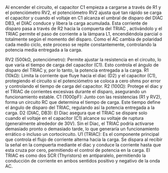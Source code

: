 Al encender el circuito, el capacitor C1 empieza a cargarse a través de R1 y el potenciómetro RV2, el potenciómetro RV2 ajusta qué tan rápido se carga el capacitor y cuando el voltaje en C1 alcanza el umbral de disparo del DIAC DB3, el DIAC conduce y libera la carga acumulada. Esta corriente de disparo pasa a través de R2 hacia la compuerta del TRIAC , activándolo y el  TRIAC permite el paso de corriente a la lámpara L1, encendiéndola parcial o totalmente según el momento del disparo. Como el AC cambia de polaridad cada medio ciclo, este proceso se repite constantemente, controlando la potencia media entregada a la carga.

RV2 (500kΩ, potenciómetro): Permite ajustar la resistencia en el circuito, lo que varía el tiempo de carga del capacitor (C1). Esto controla el ángulo de disparo del TRIAC y, por lo tanto, la potencia entregada a la carga.
R1 (10kΩ): Limita la corriente que fluye hacia el diac (D2) y el capacitor (C1), protegiendo el circuito si el potenciómetro se coloca a cero ohms por  error y controlando el tiempo de carga del capacitor.
R2 (100Ω): Protege el diac y el TRIAC de corrientes excesivas durante el disparo, asegurando un funcionamiento estable.
C1 (1000pF):  Junto con las resistencias (R1 y RV2), forma un circuito RC que determina el tiempo de carga. Este tiempo define el ángulo de disparo del TRIAC, regulando así la potencia entregada a la carga.
D2 (DIAC, DB3): El Diac asegura que el TRIAC se dispare solo cuando el voltaje en el capacitor (C1) alcance su voltaje de ruptura (generalmente alrededor de 30V). Sin el Diac, el TRIAC podría activarse demasiado pronto o demasiado tarde, lo que generaría un funcionamiento errático o incluso un cortocircuito.
U1 (TRIAC): Es el componente principal que controla el flujo de corriente alterna hacia la carga. Se dispara al recibir la señal en la compuerta mediante el diac y conduce la corriente hasta que esta cruza por cero, permitiendo el control de potencia en la carga.
El TRIAC es como dos SCR (Thyristors) en antiparalelo, permitiendo la conducción de corriente en ambos sentidos positivo y negativo de la onda AC.


